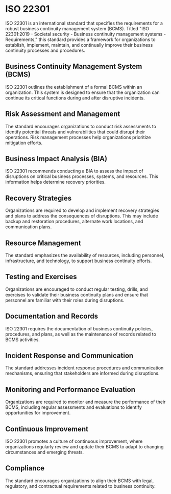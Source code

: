 # ISO 22301
ISO 22301 is an international standard that specifies the requirements for a robust business continuity management system (BCMS). Titled "ISO 22301:2019 - Societal security - Business continuity management systems - Requirements," this standard provides a framework for organizations to establish, implement, maintain, and continually improve their business continuity processes and procedures.

## Business Continuity Management System (BCMS)
ISO 22301 outlines the establishment of a formal BCMS within an organization. This system is designed to ensure that the organization can continue its critical functions during and after disruptive incidents.
## Risk Assessment and Management
The standard encourages organizations to conduct risk assessments to identify potential threats and vulnerabilities that could disrupt their operations. Risk management processes help organizations prioritize mitigation efforts.
## Business Impact Analysis (BIA)
ISO 22301 recommends conducting a BIA to assess the impact of disruptions on critical business processes, systems, and resources. This information helps determine recovery priorities.
## Recovery Strategies
Organizations are required to develop and implement recovery strategies and plans to address the consequences of disruptions. This may include backup and restoration procedures, alternate work locations, and communication plans.
## Resource Management
The standard emphasizes the availability of resources, including personnel, infrastructure, and technology, to support business continuity efforts.
## Testing and Exercises
Organizations are encouraged to conduct regular testing, drills, and exercises to validate their business continuity plans and ensure that personnel are familiar with their roles during disruptions.
## Documentation and Records
ISO 22301 requires the documentation of business continuity policies, procedures, and plans, as well as the maintenance of records related to BCMS activities.
## Incident Response and Communication
The standard addresses incident response procedures and communication mechanisms, ensuring that stakeholders are informed during disruptions.
## Monitoring and Performance Evaluation
Organizations are required to monitor and measure the performance of their BCMS, including regular assessments and evaluations to identify opportunities for improvement.
## Continuous Improvement
ISO 22301 promotes a culture of continuous improvement, where organizations regularly review and update their BCMS to adapt to changing circumstances and emerging threats.
## Compliance
The standard encourages organizations to align their BCMS with legal, regulatory, and contractual requirements related to business continuity.
